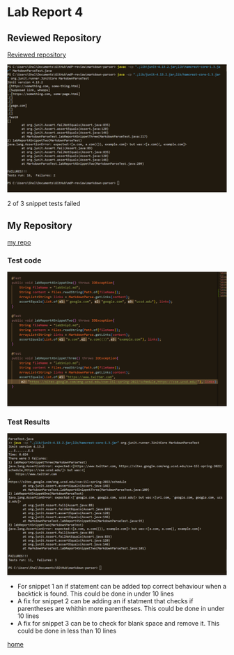 # Lab Report 4


## Reviewed Repository
[Reviewed repository](https://github.com/ddn005UCSD/markdown-parser)

![Reviewed Repo tests](RevMdpRes.png)

2 of 3 snippet tests failed

## My Repository
[my repo](https://github.com/Sheldon-F/markdown-parser)

### Test code 
![markdownParseTest.java code](mdpTestCOdes.png)

### Test Results
![my repo tests](mdpTestResults.png)

- For snippet 1 an if statement can be added top correct behaviour when a backtick is found. This could be done in under 10 lines
- A fix for snippet 2 can be adding an if statment that checks if parentheses are whithin more parentheses. This could be done in under 10 lines
- A fix for snippet 3 can be to check for blank space and remove it. This could be done in less than 10 lines


[home](index.html)
